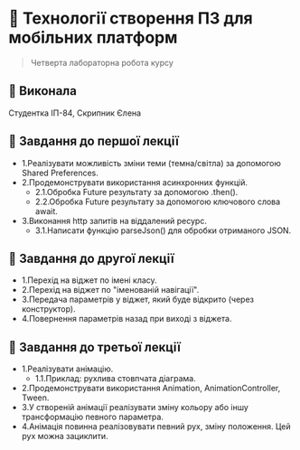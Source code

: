 # 📱 Технології створення ПЗ для мобільних платформ
> Четверта лабораторна робота курсу

## 📝 Виконала
Студентка ІП-84, Скрипник Єлена

## 📃 Завдання до першої лекції
- 1.Реалізувати можливість зміни теми (темна/світла) за допомогою Shared Preferences.
- 2.Продемонструвати використання асинхронних функцій.
  - 2.1.Обробка Future результату за допомогою .then().
  - 2.2.Обробка Future результату за допомогою ключового слова await.
- 3.Виконання http запитів на віддалений ресурс.
  - 3.1.Написати функцію parseJson() для обробки отриманого JSON.

## 📃 Завдання до другої лекції
- 1.Перехід на віджет по імені класу.
- 2.Перехід на віджет по "іменованій навігації".
- 3.Передача параметрів у віджет, який буде відкрито (через конструктор).
- 4.Повернення параметрів назад при виході з віджета.

## 📃 Завдання до третьої лекції
- 1.Реалізувати анімацію.
  - 1.1.Приклад: рухлива стовпчата діаграма.
- 2.Продемонструвати використання Animation, AnimationController, Tween.
- 3.У створеній анімації реалізувати зміну кольору або іншу трансформацію певного параметра.
- 4.Анімація повинна реалізовувати певний рух, зміну положення. Цей рух можна зациклити.
